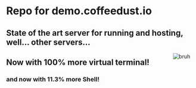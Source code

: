 # Repo for demo.coffeedust.io
## State of the art server for running and hosting, well... other servers...

<img src="https://media4.giphy.com/media/7pHTiZYbAoq40/giphy.gif?cid=ecf05e472b41tm76b0fttd26m5myhh7th3wylhbb671hp5rk&rid=giphy.gif&ct=g"
     alt="bruh"
     style="float: right; margin-right: 10px;" />
## Now with 100% more virtual terminal!
### and now with 11.3% more Shell!
